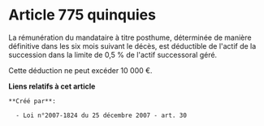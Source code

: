 # Article 775 quinquies

La rémunération du mandataire à titre posthume, déterminée de manière définitive dans les six mois suivant le décès, est
déductible de l'actif de la succession dans la limite de 0,5 % de l'actif successoral géré. 

Cette déduction ne peut excéder 10 000 €.

**Liens relatifs à cet article**

	**Créé par**:

	  - Loi n°2007-1824 du 25 décembre 2007 - art. 30
